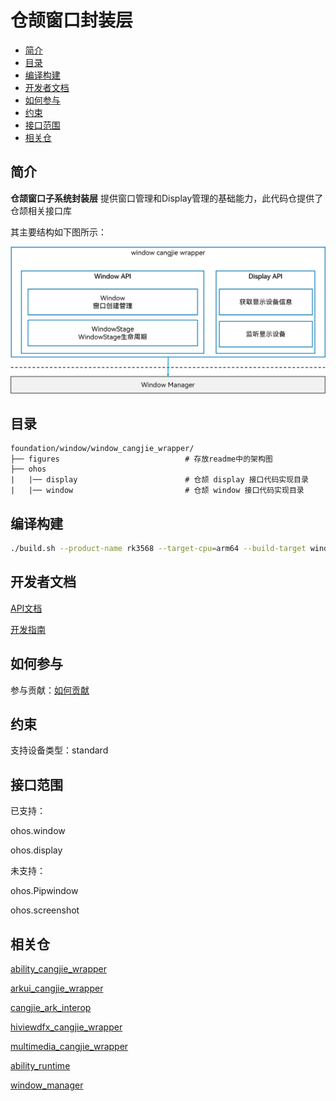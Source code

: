 # 仓颉窗口封装层<a name="ZH-CN_TOPIC_0000001076213364"></a>

-   [简介](#section15701932113019)
-   [目录](#section1791423143211)
-   [编译构建](#section171384529151)
-   [开发者文档](#section171384529152)
-   [如何参与](#section171384529153)
-   [约束](#section171384529154)
-   [接口范围](#section171384529155)
-   [相关仓](#section171384529156)

## 简介<a name="section15701932113019"></a>

**仓颉窗口子系统封装层** 提供窗口管理和Display管理的基础能力，此代码仓提供了仓颉相关接口库

其主要结构如下图所示：

![仓颉window封装层](./figures/window_window_cangjie_wrapper.png)


## 目录<a name="section1791423143211"></a>
```
foundation/window/window_cangjie_wrapper/
├── figures                            # 存放readme中的架构图
├── ohos                               
|   |── display                        # 仓颉 display 接口代码实现目录
|   |── window                         # 仓颉 window 接口代码实现目录
```

## 编译构建<a name="section171384529151"></a>

```bash
./build.sh --product-name rk3568 --target-cpu=arm64 --build-target window_cangjie_wrapper
```

## 开发者文档<a name="section171384529152"></a>

[API文档](https://gitcode.com/openharmony-sig/arkcompiler_cangjie_ark_interop/blob/master/doc/API_Reference/source_zh_cn/arkui-cj/cj-apis-window.md)

[开发指南](https://gitcode.com/openharmony-sig/arkcompiler_cangjie_ark_interop/blob/master/doc/API_Reference/summary_cjnative_ohos.md)

## 如何参与<a name="section171384529153"></a>

参与贡献：[如何贡献](https://gitcode.com/openharmony/docs/blob/master/zh-cn/contribute/%E5%8F%82%E4%B8%8E%E8%B4%A1%E7%8C%AE.md)

## 约束<a name="section171384529154"></a>

支持设备类型：standard

## 接口范围<a name="section171384529155"></a>

已支持：

ohos.window

ohos.display

未支持：

ohos.Pipwindow

ohos.screenshot

## 相关仓<a name="section171384529156"></a>

[ability_cangjie_wrapper](https://gitcode.com/openharmony-sig/ability_ability_cangjie_wrapper)

[arkui_cangjie_wrapper](https://gitcode.com/openharmony-sig/arkui_arkui_cangjie_wrapper)

[cangjie_ark_interop](https://gitcode.com/openharmony-sig/arkcompiler_cangjie_ark_interop)

[hiviewdfx_cangjie_wrapper](https://gitcode.com/openharmony-sig/hiviewdfx_hiviewdfx_cangjie_wrapper)

[multimedia_cangjie_wrapper](https://gitcode.com/openharmony-sig/multimedia_multimedia_cangjie_wrapper)

[ability_runtime](https://gitee.com/openharmony/ability_ability_runtime)

[window_manager](https://gitee.com/openharmony/window_window_manager)
